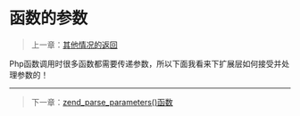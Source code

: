# 函数的参数

> 上一章：[其他情况的返回](<3.2.md>)

Php函数调用时很多函数都需要传递参数，所以下面我看来下扩展层如何接受并处理参数的！

---



> 下一章：[zend\_parse\_parameters()函数](<4.1.md>)
